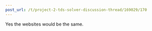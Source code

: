 ```yaml
---
post_url: /t/project-2-tds-solver-discussion-thread/169029/170
---
```

Yes the websites would be the same.